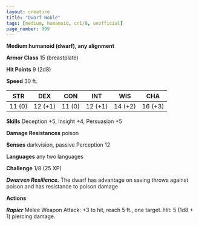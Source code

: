 ```yaml
---
layout: creature
title: "Dwarf Noble"
tags: [medium, humanoid, cr1/8, unofficial]
page_number: 999
---
```


**Medium humanoid (dwarf), any alignment**

**Armor Class** 15 (breastplate)

**Hit Points** 9  (2d8)

**Speed** 30 ft.

|   STR   |   DEX   |   CON   |   INT   |   WIS   |   CHA   |
|:-------:|:-------:|:-------:|:-------:|:-------:|:-------:|
| 11 (0) | 12 (+1) | 11 (0) | 12 (+1) | 14 (+2) | 16 (+3) |

**Skills** Deception +5, Insight +4, Persuasion +5

**Damage Resistances** poison

**Senses** darkvision, passive Perception 12

**Languages** any two languages

**Challenge** 1/8 (25 XP)

***Dwarven Resilience.*** The dwarf has advantage on saving throws against poison and has resistance to poison damage

**Actions**

***Rapier*** Melee Weapon Attack: +3 to hit, reach 5 ft., one target. Hit: 5 (1d8 + 1) piercing damage.